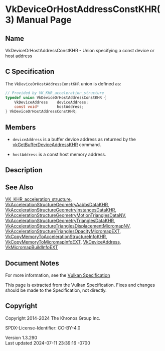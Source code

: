 # VkDeviceOrHostAddressConstKHR(3) Manual Page

## Name

VkDeviceOrHostAddressConstKHR - Union specifying a const device or host
address



## <a href="#_c_specification" class="anchor"></a>C Specification

The `VkDeviceOrHostAddressConstKHR` union is defined as:

``` c
// Provided by VK_KHR_acceleration_structure
typedef union VkDeviceOrHostAddressConstKHR {
    VkDeviceAddress    deviceAddress;
    const void*        hostAddress;
} VkDeviceOrHostAddressConstKHR;
```

## <a href="#_members" class="anchor"></a>Members

- `deviceAddress` is a buffer device address as returned by the
  [vkGetBufferDeviceAddressKHR](https://registry.khronos.org/vulkan/specs/1.3-extensions/man/html/vkGetBufferDeviceAddressKHR.html)
  command.

- `hostAddress` is a const host memory address.

## <a href="#_description" class="anchor"></a>Description

## <a href="#_see_also" class="anchor"></a>See Also

[VK_KHR_acceleration_structure](https://registry.khronos.org/vulkan/specs/1.3-extensions/man/html/VK_KHR_acceleration_structure.html),
[VkAccelerationStructureGeometryAabbsDataKHR](https://registry.khronos.org/vulkan/specs/1.3-extensions/man/html/VkAccelerationStructureGeometryAabbsDataKHR.html),
[VkAccelerationStructureGeometryInstancesDataKHR](https://registry.khronos.org/vulkan/specs/1.3-extensions/man/html/VkAccelerationStructureGeometryInstancesDataKHR.html),
[VkAccelerationStructureGeometryMotionTrianglesDataNV](https://registry.khronos.org/vulkan/specs/1.3-extensions/man/html/VkAccelerationStructureGeometryMotionTrianglesDataNV.html),
[VkAccelerationStructureGeometryTrianglesDataKHR](https://registry.khronos.org/vulkan/specs/1.3-extensions/man/html/VkAccelerationStructureGeometryTrianglesDataKHR.html),
[VkAccelerationStructureTrianglesDisplacementMicromapNV](https://registry.khronos.org/vulkan/specs/1.3-extensions/man/html/VkAccelerationStructureTrianglesDisplacementMicromapNV.html),
[VkAccelerationStructureTrianglesOpacityMicromapEXT](https://registry.khronos.org/vulkan/specs/1.3-extensions/man/html/VkAccelerationStructureTrianglesOpacityMicromapEXT.html),
[VkCopyMemoryToAccelerationStructureInfoKHR](https://registry.khronos.org/vulkan/specs/1.3-extensions/man/html/VkCopyMemoryToAccelerationStructureInfoKHR.html),
[VkCopyMemoryToMicromapInfoEXT](https://registry.khronos.org/vulkan/specs/1.3-extensions/man/html/VkCopyMemoryToMicromapInfoEXT.html),
[VkDeviceAddress](https://registry.khronos.org/vulkan/specs/1.3-extensions/man/html/VkDeviceAddress.html),
[VkMicromapBuildInfoEXT](https://registry.khronos.org/vulkan/specs/1.3-extensions/man/html/VkMicromapBuildInfoEXT.html)

## <a href="#_document_notes" class="anchor"></a>Document Notes

For more information, see the <a
href="https://registry.khronos.org/vulkan/specs/1.3-extensions/html/vkspec.html#VkDeviceOrHostAddressConstKHR"
target="_blank" rel="noopener">Vulkan Specification</a>

This page is extracted from the Vulkan Specification. Fixes and changes
should be made to the Specification, not directly.

## <a href="#_copyright" class="anchor"></a>Copyright

Copyright 2014-2024 The Khronos Group Inc.

SPDX-License-Identifier: CC-BY-4.0

Version 1.3.290  
Last updated 2024-07-11 23:39:16 -0700
